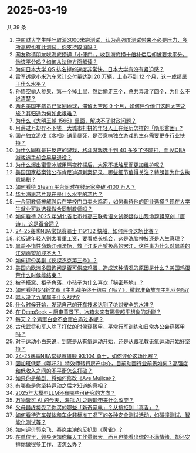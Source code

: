 # 2025-03-19

共 39 条

<!-- BEGIN ZHIHUQUESTIONS -->
<!-- 最后更新时间 Wed Mar 19 2025 20:31:57 GMT+0800 (China Standard Time) -->
1. [中南财大学生呼吁取消3000米跑测试，认为高强度测试带来不必要压力，多所高校也有此测试，你支持取消吗？](https://www.zhihu.com/question/15320532633)
1. [网友称请朋友吃海底捞遇「小便门」，收到海底捞十倍补偿后却被要求平分，他该平分吗？如何从法律方面解读？](https://www.zhihu.com/question/15287718851)
1. [为何日本大学 QS 排名掉的速度非常快，日本大学有没有紧迫感？](https://www.zhihu.com/question/10223392112)
1. [雷军透露小米汽车累计交付量达到 20 万辆，上市不到 12 个月，这一成绩属于什么水平？](https://www.zhihu.com/question/15271442898)
1. [孙悟空偷人参果，第一个掉土里，然后偷走三个，总共弄没了四个，为什么不说清楚？](https://www.zhihu.com/question/10750497343)
1. [两名美国宇航员已返回地球，滞留太空超 9 个月，如何评价他们这趟太空之旅？其归途为何如此艰难？](https://www.zhihu.com/question/15272029770)
1. [为什么《大明王朝 1566》里面，解决不了财政问题？](https://www.zhihu.com/question/14258266915)
1. [月薪过万却存不下钱，大城市打拼的年轻人正在经历怎样的「隐形贫困」?](https://www.zhihu.com/question/15240060453)
1. [国产独立游戏《水相》销量暴死，是否意味独立游戏的生存需要更多行业扶持？](https://www.zhihu.com/question/15080310787)
1. [为什么同样是拼反应的游戏，格斗游戏选手到 40 多岁了还能打，而 MOBA 游戏选手却会早早退役？](https://www.zhihu.com/question/604524914)
1. [为什么爆出蜜雪冰城用隔夜柠檬后，大家不抵触反而更加维护呢？](https://www.zhihu.com/question/15164822177)
1. [美国国家档案馆公布肯尼迪遇刺案记录，哪些细节值得关注？特朗普为什么执意揭秘？](https://www.zhihu.com/question/15242794115)
1. [如何看待 Steam 平台同时在线玩家突破 4100 万人？](https://www.zhihu.com/question/15249203563)
1. [华为海思芯片现在是什么水平的芯片？](https://www.zhihu.com/question/526643267)
1. [一合同教师被解聘后在学校门口卖火鸡面，如何看待他的职业选择？现在大学生就业可以选择做合同制教师吗？](https://www.zhihu.com/question/14911508469)
1. [如何看待 2025 年湖北省七市州高三联考语文试卷疑似出现命题组原创「唐诗」，这是否合适？](https://www.zhihu.com/question/15202571234)
1. [24-25赛季NBA常规赛骑士 119:132 快船，如何评价这场比赛？](https://www.zhihu.com/question/15318888841)
1. [老板说年轻人别太看重工资，要看成长机会，这是洗脑神技还是人生真理？](https://www.zhihu.com/question/15000572929)
1. [晁盖不惜性命劫江州法场，救了江湖声望极高的宋江，这件事为什么对晁盖的江湖声望加成不大？](https://www.zhihu.com/question/376094930)
1. [如何评价美剧《侠探杰克第三季》？](https://www.zhihu.com/question/13462553601)
1. [美国向欧洲多国询问是否可供应鸡蛋，造成这种情况的原因是什么？美国鸡蛋荒什么时候能结束？](https://www.zhihu.com/question/15155328621)
1. [被子搭窝、柜子角落，小孩子为什么喜欢「秘密基地」？](https://www.zhihu.com/question/14344884657)
1. [如何看待IGN新文章《主机战争终于结束了吗？》，微软准备放弃主机业务吗?](https://www.zhihu.com/question/15123393332)
1. [鸣人没了九尾属于什么战力?](https://www.zhihu.com/question/15077417870)
1. [什么时候开始，发现自己的开车技术达到了绝对安全的水准？](https://www.zhihu.com/question/658379403)
1. [在 DeepSeek + 厨电背景下，冰箱未来有哪些超乎想象的功能？](https://www.zhihu.com/question/14909247873)
1. [每天 2 个鸡蛋白会不会蛋白质过多呢？](https://www.zhihu.com/question/666237778)
1. [古代武将和军人除了打仗的时侯穿盔甲，平常行军训练和日常办公会穿盔甲吗？](https://www.zhihu.com/question/14897836068)
1. [对于运动小白来说，到底是从有氧运动开始，还是从跟私教无氧运动开始好坚持？](https://www.zhihu.com/question/14734332961)
1. [24-25赛季NBA常规赛雄鹿 93:104 勇士，如何评价这场比赛？](https://www.zhihu.com/question/15317606224)
1. [因加班低薪《哪吒2》特效师转行房产中介，目前动画行业前景如何？高强度和低收入之间的不平衡怎么打破？](https://www.zhihu.com/question/15248229632)
1. [如果你是编剧，将如何修改《Ave Mujica》？](https://www.zhihu.com/question/1884057817847149600)
1. [有哪些是你坚持运动之后才知道的真相？](https://www.zhihu.com/question/9745615715)
1. [2025年大模型LLM还有哪些可研究的方向？](https://www.zhihu.com/question/11285951981)
1. [万物皆可 AI 的今天，海尔 AI 之眼能带来什么改变？](https://www.zhihu.com/question/15208665301)
1. [父母最终接受了你买的哪些「新奇家电」？从抗拒到「真香」？](https://www.zhihu.com/question/15237781154)
1. [如何看待汽车媒体和车企非标准工况下的各种安全测试活动，如碰撞测试、智能化测试等？](https://www.zhihu.com/question/15290190836)
1. [如何评价郭京飞、秦岚主演的反扒剧《黄雀》？](https://www.zhihu.com/question/15101655552)
1. [在单位里，领导明知你每天工作量很大，而且也能看出你的不满情绪，却还安排你做很多工作，该怎么办？](https://www.zhihu.com/question/14865718868)
<!-- END ZHIHUQUESTIONS -->
